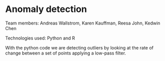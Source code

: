 # Anomaly detection

Team members: Andreas Wallstrom, Karen Kauffman, Reesa John, Kedwin Chen


Technologies used: Python and R

With the python code we are detecting outliers by looking at the rate of change between a set of points applying a low-pass filter.



